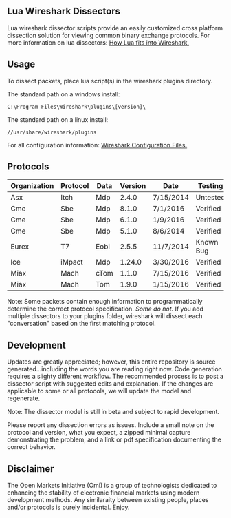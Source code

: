 ## Lua Wireshark Dissectors

Lua wireshark dissector scripts provide an easily customized cross platform dissection solution for viewing common binary exchange protocols. For more information on lua dissectors: [How Lua fits into Wireshark.](https://wiki.wireshark.org/Lua#How_Lua_fits_into_Wireshark "Wireshark's Lua Documentation")

## Usage

To dissect packets, place lua script(s) in the wireshark plugins directory.

The standard path on a windows install:

```
C:\Program Files\Wireshark\plugins\[version]\
```
The standard path on a linux install:

```
//usr/share/wireshark/plugins
```
For all configuration information: [Wireshark Configuration Files.](https://www.wireshark.org/docs/wsug_html_chunked/ChAppFilesConfigurationSection.html "Wireshark Files Configuration Documentation")
## Protocols

|Organization | Protocol | Data | Version | Date | Testing|
|--- | --- | --- | --- | --- | ---|
|Asx | Itch | Mdp | 2.4.0 | 7/15/2014 | Untested|
|Cme | Sbe | Mdp | 8.1.0 | 7/1/2016 | Verified|
|Cme | Sbe | Mdp | 6.1.0 | 1/9/2016 | Verified|
|Cme | Sbe | Mdp | 5.1.0 | 8/6/2014 | Verified|
|Eurex | T7 | Eobi | 2.5.5 | 11/7/2014 | Known Bug|
|Ice | iMpact | Mdp | 1.24.0 | 3/30/2016 | Verified|
|Miax | Mach | cTom | 1.1.0 | 7/15/2016 | Verified|
|Miax | Mach | Tom | 1.9.0 | 1/15/2016 | Verified|

Note: Some packets contain enough information to programmatically determine the correct protocol specification.  *Some do not.*  If you add multiple dissectors to your plugins folder, wireshark will dissect each "conversation" based on the first matching protocol.

## Development

Updates are greatly appreciated; however, this entire repository is source generated...including the words you are reading right now. Code generation requires a slighty different workflow.  The recommended process is to post a dissector script with suggested edits and explanation.  If the changes are applicable to some or all protocols, we will update the model and regenerate.

Note: The dissector model is still in beta and subject to rapid development.

Please report any dissection errors as issues.  Include a small note on the protocol and version, what you expect, a zipped minimal capture demonstrating the problem, and a link or pdf specification documenting the correct behavior. 

## Disclaimer

The Open Markets Initiative (Omi) is a group of technologists dedicated to enhancing the stability of electronic financial markets using modern development methods. Any similaraity between existing people, places and/or protocols is purely incidental. Enjoy.

